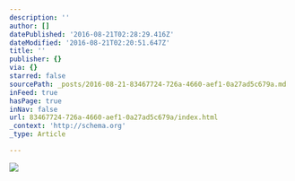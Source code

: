 ```yaml
---
description: ''
author: []
datePublished: '2016-08-21T02:28:29.416Z'
dateModified: '2016-08-21T02:20:51.647Z'
title: ''
publisher: {}
via: {}
starred: false
sourcePath: _posts/2016-08-21-83467724-726a-4660-aef1-0a27ad5c679a.md
inFeed: true
hasPage: true
inNav: false
url: 83467724-726a-4660-aef1-0a27ad5c679a/index.html
_context: 'http://schema.org'
_type: Article

---
```

![](https://the-grid-user-content.s3-us-west-2.amazonaws.com/8adbeba7-a0d2-4d94-a5f2-8b81af1eeb3c.jpg)